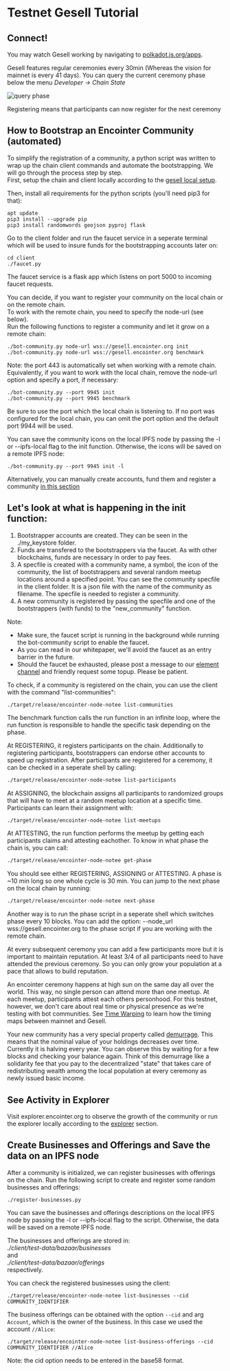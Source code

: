 # Testnet Gesell Tutorial

## Connect!

You may watch Gesell working by navigating to [polkadot.js.org/apps](https://polkadot.js.org/apps//?rpc=wss://gesell.encointer.org#/explorer). 

Gesell features regular ceremonies every 30min (Whereas the vision for mainnet is every 41 days). You can query the current ceremony phase below the menu *Developer -> Chain State*

![query phase](./fig/polkadot-js-apps-query-phase.png)

Registering means that participants can now register for the next ceremony

## How to Bootstrap an Encointer Community (automated)
To simplify the registration of a community, a python script was written to wrap up the chain client commands and automate the bootstrapping. 
We will go through the process step by step. <br>
First, setup the chain and client locally according to the [gesell local setup](gesell-local-setup). <br>

Then, install all requirements for the python scripts (you'll need pip3 for that):
```console
apt update
pip3 install --upgrade pip
pip3 install randomwords geojson pyproj flask
```
Go to the client folder and run the faucet service in a seperate terminal which will be used to insure funds for the bootstrapping accounts later on:
```console
cd client
./faucet.py
```
The faucet service is a flask app which listens on port 5000 to incoming faucet requests.

You can decide, if you want to register your community on the local chain or on the remote chain. <br>
To work with the remote chain, you need to specify the node-url (see below). <br> 
Run the following functions to register a community and let it grow on a remote chain:
```
./bot-community.py node-url wss://gesell.encointer.org init
./bot-community.py node-url wss://gesell.encointer.org benchmark
``` 
Note: the port 443 is automatically set when working with a remote chain.<br>
Equivalently, if you want to work with the local chain, remove the node-url option and specify a port, if necessary:
```
./bot-community.py --port 9945 init
./bot-community.py --port 9945 benchmark
``` 
Be sure to use the port which the local chain is listening to. If no port was configured for the local chain, you can omit the port option and the default port 9944 will be used. <br>

You can save the community icons on the local IPFS node by passing the -l or --ipfs-local flag to the init function. Otherwise, the icons will be saved on a remote IPFS node:
```
./bot-community.py --port 9945 init -l
```
Alternatively, you can manually create accounts, fund them and register a community [in this section](#how-to-register-an-encointer-community-manually)

## Let's look at what is happening in the init function:
1. Bootstrapper accounts are created. They can be seen in the ./my_keystore folder.
2. Funds are transfered to the bootstrappers via the faucet. As with other blockchains, funds are necessary in order to pay fees.
3. A specfile is created with a community name, a symbol, the icon of the community, the list of bootstrappers and several random meetup locations around a specified point.
You can see the community specfile in the client folder. It is a json file with the name of the community as filename. 
The specfile is needed to register a community. 
4. A new community is registered by passing the specfile and one of the bootstrappers (with funds) to the "new_community" function. 

Note: 
- Make sure, the faucet script is running in the background while running the bot-community script to enable the faucet.
- As you can read in our whitepaper, we'll avoid the faucet as an entry barrier in the future. 
- Should the faucet be exhausted, please post a message to our [element channel](https://app.element.io/#/room/#encointer:matrix.org) and friendly request some topup. Please be patient. 

To check, if a community is registered on the chain, you can use the client with the command "list-communities":
```console
./target/release/encointer-node-notee list-communities
```

The benchmark function calls the run function in an infinite loop, where the run function is responsible to handle the specific task depending on the phase. 

At REGISTERING, it registers participants on the chain. 
Additionally to registering participants, bootstrappers can endorse other accounts to speed up registration.
After participants are registered for a ceremony, it can be checked in a seperate shell by calling:
```bash
./target/release/encointer-node-notee list-participants
```
At ASSIGNING, the blockchain assigns all participants to randomized groups that will have to meet at a random meetup location at a specific time.
Participants can learn their assignment with: 
```bash
./target/release/encointer-node-notee list-meetups
```
At ATTESTING, the run function performs the meetup by getting each participants claims and attesting eachother. 
To know in what phase the chain is, you can call:
```bash
./target/release/encointer-node-notee get-phase
```
You should see either REGISTERING, ASSIGNING or ATTESTING. 
A phase is ~10 min long so one whole cycle is 30 min. You can jump to the next phase on the local chain by running: 
```bash
./target/release/encointer-node-notee next-phase
```
Another way is to run the phase script in a seperate shell which switches phase every 10 blocks. You can add the option: --node_url wss://gesell.encointer.org to the phase script if you are working with the remote chain.

At every subsequent ceremony you can add a few participants more but it is important to maintain reputation. At least 3/4 of all participants need to have attended the previous ceremony. So you can only grow your population at a pace that allows to build reputation.

An encointer ceremony happens at high sun on the same day all over the world. This way, no single person can attend more than one meetup. At each meetup, participants attest each others personhood. For this testnet, however, we don't care about real time or physical presence as we're testing with bot communities. See [Time Warping](./testnets.md#time-warping-for-testnets) to learn how the timing maps between mainnet and Gesell.

Your new community has a very special property called [demurrage](./economics-demurrage.md). This means that the nominal value of your holdings decreases over time. Currently it is halving every year. You can observe this by waiting for a few blocks and checking your balance again. Think of this demurrage like a solidarity fee that you pay to the decentralized "state" that takes care of redistributing wealth among the local population at every ceremony as newly issued basic income.

## See Activity in Explorer
Visit explorer.encointer.org to observe the growth of the community or run the explorer locally according to the [explorer](./explorer) section.
## Create Businesses and Offerings and Save the data on an IPFS node
After a community is initialized, we can register businesses with offerings on the chain. Run the following script to create and register some random businesses and offerings:
```console
./register-businesses.py 
```
You can save the businesses and offerings descriptions on the local IPFS node by passing the -l or --ipfs-local flag to the script. Otherwise, the data will be saved on a remote IPFS node.

The businesses and offerings are stored in: <br>
*./client/test-data/bazaar/businesses* <br>
and <br>
*./client/test-data/bazaar/offerings* <br>
respectively.

You can check the registered businesses using the client: 
```console
./target/release/encointer-node-notee list-businesses --cid COMMUNITY_IDENTIFIER 
```
The business offerings can be obtained with the option `--cid` and arg `Account`, which is the owner of the business. In this case we used the account `//Alice`: </br>
```console
./target/release/encointer-node-notee list-business-offerings --cid COMMUNITY_IDENTIFIER //Alice
```
Note: the cid option needs to be entered in the base58 format. </br>